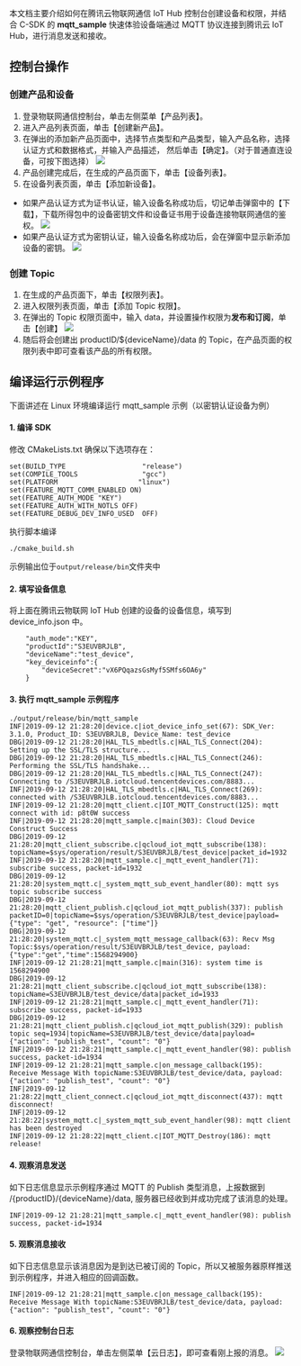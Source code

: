 

本文档主要介绍如何在腾讯云物联网通信 IoT Hub 控制台创建设备和权限，并结合 C-SDK 的 **mqtt_sample** 快速体验设备端通过 MQTT 协议连接到腾讯云 IoT Hub，进行消息发送和接收。

## 控制台操作

### 创建产品和设备
1. 登录物联网通信控制台，单击左侧菜单【产品列表】。
2. 进入产品列表页面，单击【创建新产品】。
3. 在弹出的添加新产品页面中，选择节点类型和产品类型，输入产品名称，选择认证方式和数据格式，并输入产品描述，
然后单击【确定】。（对于普通直连设备，可按下图选择）
![](https://main.qcloudimg.com/raw/67d49c04d49002071a8fb80ff1f23f46.png)
4. 产品创建完成后，在生成的产品页面下，单击【设备列表】。
5. 在设备列表页面，单击【添加新设备】。
 - 如果产品认证方式为证书认证，输入设备名称成功后，切记单击弹窗中的【下载】，下载所得包中的设备密钥文件和设备证书用于设备连接物联网通信的鉴权。
![](https://main.qcloudimg.com/raw/89ee977d4b80c350c86261cb0d46f964.png)
 - 如果产品认证方式为密钥认证，输入设备名称成功后，会在弹窗中显示新添加设备的密钥。
![](https://main.qcloudimg.com/raw/d5f72dd239593315fc81171637d5809e.png)





### 创建 Topic
1. 在生成的产品页面下，单击【权限列表】。
2. 进入权限列表页面，单击【添加 Topic 权限】。
3. 在弹出的 Topic 权限页面中，输入 data，并设置操作权限为**发布和订阅**，单击【创建】
![](https://main.qcloudimg.com/raw/15b0ee60510c823b9da7e391d68d8dc0.png)
4. 随后将会创建出 productID/\${deviceName}/data 的 Topic，在产品页面的权限列表中即可查看该产品的所有权限。


## 编译运行示例程序

下面讲述在 Linux 环境编译运行 mqtt_sample 示例（以密钥认证设备为例）

#### 1. 编译 SDK
修改 CMakeLists.txt 确保以下选项存在：
```
set(BUILD_TYPE                   "release")
set(COMPILE_TOOLS                "gcc") 
set(PLATFORM 	                "linux")
set(FEATURE_MQTT_COMM_ENABLED ON)
set(FEATURE_AUTH_MODE "KEY")
set(FEATURE_AUTH_WITH_NOTLS OFF)
set(FEATURE_DEBUG_DEV_INFO_USED  OFF)
```
执行脚本编译
```
./cmake_build.sh 
```
示例输出位于`output/release/bin`文件夹中

#### 2. 填写设备信息
将上面在腾讯云物联网 IoT Hub 创建的设备的设备信息，填写到 device_info.json 中。
```
    "auth_mode":"KEY",	
	"productId":"S3EUVBRJLB",
  	"deviceName":"test_device",	
    "key_deviceinfo":{    
        "deviceSecret":"vX6PQqazsGsMyf5SMfs6OA6y"
    }
```

#### 3. 执行 mqtt_sample 示例程序
```
./output/release/bin/mqtt_sample 
INF|2019-09-12 21:28:20|device.c|iot_device_info_set(67): SDK_Ver: 3.1.0, Product_ID: S3EUVBRJLB, Device_Name: test_device
DBG|2019-09-12 21:28:20|HAL_TLS_mbedtls.c|HAL_TLS_Connect(204): Setting up the SSL/TLS structure...
DBG|2019-09-12 21:28:20|HAL_TLS_mbedtls.c|HAL_TLS_Connect(246): Performing the SSL/TLS handshake...
DBG|2019-09-12 21:28:20|HAL_TLS_mbedtls.c|HAL_TLS_Connect(247): Connecting to /S3EUVBRJLB.iotcloud.tencentdevices.com/8883...
INF|2019-09-12 21:28:20|HAL_TLS_mbedtls.c|HAL_TLS_Connect(269): connected with /S3EUVBRJLB.iotcloud.tencentdevices.com/8883...
INF|2019-09-12 21:28:20|mqtt_client.c|IOT_MQTT_Construct(125): mqtt connect with id: p8t0W success
INF|2019-09-12 21:28:20|mqtt_sample.c|main(303): Cloud Device Construct Success
DBG|2019-09-12 21:28:20|mqtt_client_subscribe.c|qcloud_iot_mqtt_subscribe(138): topicName=$sys/operation/result/S3EUVBRJLB/test_device|packet_id=1932
INF|2019-09-12 21:28:20|mqtt_sample.c|_mqtt_event_handler(71): subscribe success, packet-id=1932
DBG|2019-09-12 21:28:20|system_mqtt.c|_system_mqtt_sub_event_handler(80): mqtt sys topic subscribe success
DBG|2019-09-12 21:28:20|mqtt_client_publish.c|qcloud_iot_mqtt_publish(337): publish packetID=0|topicName=$sys/operation/S3EUVBRJLB/test_device|payload={"type": "get", "resource": ["time"]}
DBG|2019-09-12 21:28:20|system_mqtt.c|_system_mqtt_message_callback(63): Recv Msg Topic:$sys/operation/result/S3EUVBRJLB/test_device, payload:{"type":"get","time":1568294900}
INF|2019-09-12 21:28:21|mqtt_sample.c|main(316): system time is 1568294900
DBG|2019-09-12 21:28:21|mqtt_client_subscribe.c|qcloud_iot_mqtt_subscribe(138): topicName=S3EUVBRJLB/test_device/data|packet_id=1933
INF|2019-09-12 21:28:21|mqtt_sample.c|_mqtt_event_handler(71): subscribe success, packet-id=1933
DBG|2019-09-12 21:28:21|mqtt_client_publish.c|qcloud_iot_mqtt_publish(329): publish topic seq=1934|topicName=S3EUVBRJLB/test_device/data|payload={"action": "publish_test", "count": "0"}
INF|2019-09-12 21:28:21|mqtt_sample.c|_mqtt_event_handler(98): publish success, packet-id=1934
INF|2019-09-12 21:28:21|mqtt_sample.c|on_message_callback(195): Receive Message With topicName:S3EUVBRJLB/test_device/data, payload:{"action": "publish_test", "count": "0"}
INF|2019-09-12 21:28:22|mqtt_client_connect.c|qcloud_iot_mqtt_disconnect(437): mqtt disconnect!
INF|2019-09-12 21:28:22|system_mqtt.c|_system_mqtt_sub_event_handler(98): mqtt client has been destroyed
INF|2019-09-12 21:28:22|mqtt_client.c|IOT_MQTT_Destroy(186): mqtt release!
```

#### 4. 观察消息发送
如下日志信息显示示例程序通过 MQTT 的 Publish 类型消息，上报数据到 /{productID}/{deviceName}/data, 服务器已经收到并成功完成了该消息的处理。 
```
INF|2019-09-12 21:28:21|mqtt_sample.c|_mqtt_event_handler(98): publish success, packet-id=1934
```

#### 5. 观察消息接收
如下日志信息显示该消息因为是到达已被订阅的 Topic，所以又被服务器原样推送到示例程序，并进入相应的回调函数。
```
INF|2019-09-12 21:28:21|mqtt_sample.c|on_message_callback(195): Receive Message With topicName:S3EUVBRJLB/test_device/data, payload:{"action": "publish_test", "count": "0"}
```

#### 6. 观察控制台日志
登录物联网通信控制台，单击左侧菜单【云日志】，即可查看刚上报的消息。
![](https://main.qcloudimg.com/raw/f589691c7e007b59a5426ede6dc17ddb.png)


